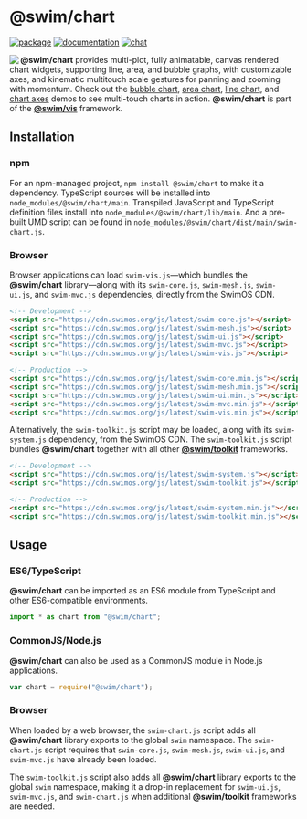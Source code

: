 # @swim/chart

[![package](https://img.shields.io/npm/v/@swim/chart.svg)](https://www.npmjs.com/package/@swim/chart)
[![documentation](https://img.shields.io/badge/doc-TypeDoc-blue.svg)](https://docs.swimos.org/js/latest/modules/_swim_chart.html)
[![chat](https://img.shields.io/badge/chat-Gitter-green.svg)](https://gitter.im/swimos/community)

<a href="https://www.swimos.org"><img src="https://docs.swimos.org/readme/marlin-blue.svg" align="left"></a>

**@swim/chart** provides multi-plot, fully animatable, canvas rendered chart
widgets, supporting line, area, and bubble graphs, with customizable axes,
and kinematic multitouch scale gestures for panning and zooming with momentum.
Check out the [bubble chart](https://www.swimos.org/demo/chart/bubble.html),
[area chart](https://www.swimos.org/demo/chart/area.html),
[line chart](https://www.swimos.org/demo/chart/line.html), and
[chart axes](https://www.swimos.org/demo/chart/axes.html) demos to see
multi-touch charts in action.  **@swim/chart** is part of the
[**@swim/vis**](https://github.com/swimos/swim/tree/master/swim-toolkit-js/swim-vis-js/@swim/vis) framework.

## Installation

### npm

For an npm-managed project, `npm install @swim/chart` to make it a dependency.
TypeScript sources will be installed into `node_modules/@swim/chart/main`.
Transpiled JavaScript and TypeScript definition files install into
`node_modules/@swim/chart/lib/main`.  And a pre-built UMD script can
be found in `node_modules/@swim/chart/dist/main/swim-chart.js`.

### Browser

Browser applications can load `swim-vis.js`—which bundles the **@swim/chart**
library—along with its `swim-core.js`, `swim-mesh.js`, `swim-ui.js`, and
`swim-mvc.js` dependencies, directly from the SwimOS CDN.

```html
<!-- Development -->
<script src="https://cdn.swimos.org/js/latest/swim-core.js"></script>
<script src="https://cdn.swimos.org/js/latest/swim-mesh.js"></script>
<script src="https://cdn.swimos.org/js/latest/swim-ui.js"></script>
<script src="https://cdn.swimos.org/js/latest/swim-mvc.js"></script>
<script src="https://cdn.swimos.org/js/latest/swim-vis.js"></script>

<!-- Production -->
<script src="https://cdn.swimos.org/js/latest/swim-core.min.js"></script>
<script src="https://cdn.swimos.org/js/latest/swim-mesh.min.js"></script>
<script src="https://cdn.swimos.org/js/latest/swim-ui.min.js"></script>
<script src="https://cdn.swimos.org/js/latest/swim-mvc.min.js"></script>
<script src="https://cdn.swimos.org/js/latest/swim-vis.min.js"></script>
```

Alternatively, the `swim-toolkit.js` script may be loaded, along with its
`swim-system.js` dependency, from the SwimOS CDN.  The `swim-toolkit.js`
script bundles **@swim/chart** together with all other
[**@swim/toolkit**](https://github.com/swimos/swim/tree/master/swim-toolkit-js/@swim/toolkit)
frameworks.

```html
<!-- Development -->
<script src="https://cdn.swimos.org/js/latest/swim-system.js"></script>
<script src="https://cdn.swimos.org/js/latest/swim-toolkit.js"></script>

<!-- Production -->
<script src="https://cdn.swimos.org/js/latest/swim-system.min.js"></script>
<script src="https://cdn.swimos.org/js/latest/swim-toolkit.min.js"></script>
```

## Usage

### ES6/TypeScript

**@swim/chart** can be imported as an ES6 module from TypeScript and other
ES6-compatible environments.

```typescript
import * as chart from "@swim/chart";
```

### CommonJS/Node.js

**@swim/chart** can also be used as a CommonJS module in Node.js applications.

```javascript
var chart = require("@swim/chart");
```

### Browser

When loaded by a web browser, the `swim-chart.js` script adds all
**@swim/chart** library exports to the global `swim` namespace.
The `swim-chart.js` script requires that `swim-core.js`, `swim-mesh.js`,
`swim-ui.js`, and `swim-mvc.js` have already been loaded.

The `swim-toolkit.js` script also adds all **@swim/chart** library
exports to the global `swim` namespace, making it a drop-in replacement for
`swim-ui.js`, `swim-mvc.js`, and `swim-chart.js` when additional
**@swim/toolkit** frameworks are needed.
